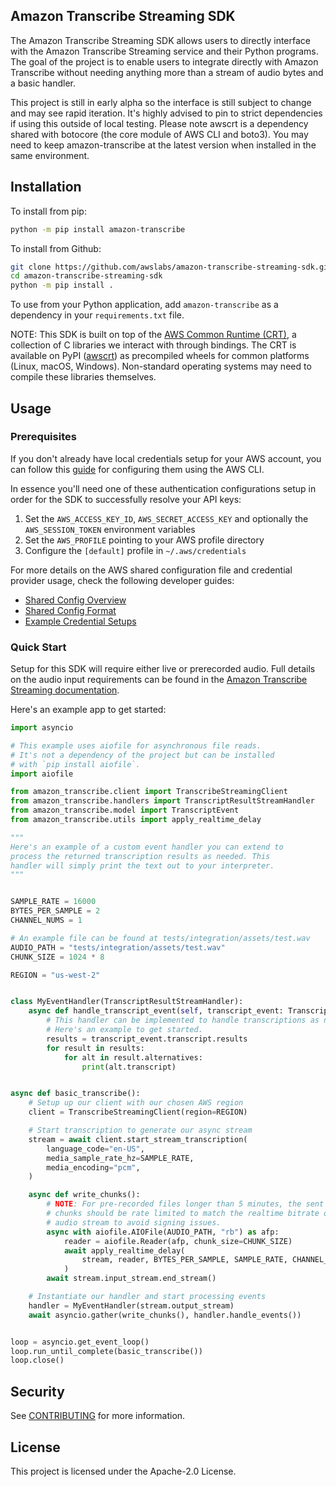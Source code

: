 ## Amazon Transcribe Streaming SDK

The Amazon Transcribe Streaming SDK allows users to directly interface with
the Amazon Transcribe Streaming service and their Python programs. The goal of
the project is to enable users to integrate directly with Amazon Transcribe
without needing anything more than a stream of audio bytes and a basic handler.

This project is still in early alpha so the interface is still subject to change
and may see rapid iteration. It's highly advised to pin to strict dependencies
if using this outside of local testing. Please note awscrt is a dependency shared
with botocore (the core module of AWS CLI and boto3). You may need to keep
amazon-transcribe at the latest version when installed in the same environment.


## Installation

To install from pip:
````bash
python -m pip install amazon-transcribe
````

To install from Github:
````bash
git clone https://github.com/awslabs/amazon-transcribe-streaming-sdk.git
cd amazon-transcribe-streaming-sdk
python -m pip install .
````

To use from your Python application, add `amazon-transcribe` as a dependency in your `requirements.txt` file.

NOTE: This SDK is built on top of the
[AWS Common Runtime (CRT)](https://github.com/awslabs/aws-crt-python), a collection of
C libraries we interact with through bindings. The CRT is available on PyPI
([awscrt](https://pypi.org/project/awscrt/)) as precompiled wheels for common platforms
(Linux, macOS, Windows). Non-standard operating systems may need to compile these
libraries themselves.

## Usage

### Prerequisites
If you don't already have local credentials setup for your AWS account, you can follow
this [guide](https://docs.aws.amazon.com/cli/latest/userguide/cli-configure-files.html)
for configuring them using the AWS CLI.

In essence you'll need one of these authentication configurations setup in order for
the SDK to successfully resolve your API keys:

1. Set the `AWS_ACCESS_KEY_ID`, `AWS_SECRET_ACCESS_KEY` and optionally the
`AWS_SESSION_TOKEN` environment variables
2. Set the `AWS_PROFILE` pointing to your AWS profile directory
3. Configure the `[default]` profile in `~/.aws/credentials`

For more details on the AWS shared configuration file and credential provider
usage, check the following developer guides:

* [Shared Config Overview](https://docs.aws.amazon.com/sdkref/latest/guide/creds-config-files.html)
* [Shared Config Format](https://docs.aws.amazon.com/sdkref/latest/guide/file-format.html)
* [Example Credential Setups](https://docs.aws.amazon.com/sdkref/latest/guide/usage-examples.html)

### Quick Start
Setup for this SDK will require either live or prerecorded audio. Full details
on the audio input requirements can be found in the [Amazon Transcribe Streaming
documentation](https://docs.aws.amazon.com/transcribe/latest/dg/streaming.html).


Here's an example app to get started:
```python
import asyncio

# This example uses aiofile for asynchronous file reads.
# It's not a dependency of the project but can be installed
# with `pip install aiofile`.
import aiofile

from amazon_transcribe.client import TranscribeStreamingClient
from amazon_transcribe.handlers import TranscriptResultStreamHandler
from amazon_transcribe.model import TranscriptEvent
from amazon_transcribe.utils import apply_realtime_delay

"""
Here's an example of a custom event handler you can extend to
process the returned transcription results as needed. This
handler will simply print the text out to your interpreter.
"""


SAMPLE_RATE = 16000
BYTES_PER_SAMPLE = 2
CHANNEL_NUMS = 1

# An example file can be found at tests/integration/assets/test.wav
AUDIO_PATH = "tests/integration/assets/test.wav"
CHUNK_SIZE = 1024 * 8

REGION = "us-west-2"


class MyEventHandler(TranscriptResultStreamHandler):
    async def handle_transcript_event(self, transcript_event: TranscriptEvent):
        # This handler can be implemented to handle transcriptions as needed.
        # Here's an example to get started.
        results = transcript_event.transcript.results
        for result in results:
            for alt in result.alternatives:
                print(alt.transcript)


async def basic_transcribe():
    # Setup up our client with our chosen AWS region
    client = TranscribeStreamingClient(region=REGION)

    # Start transcription to generate our async stream
    stream = await client.start_stream_transcription(
        language_code="en-US",
        media_sample_rate_hz=SAMPLE_RATE,
        media_encoding="pcm",
    )

    async def write_chunks():
        # NOTE: For pre-recorded files longer than 5 minutes, the sent audio
        # chunks should be rate limited to match the realtime bitrate of the
        # audio stream to avoid signing issues.
        async with aiofile.AIOFile(AUDIO_PATH, "rb") as afp:
            reader = aiofile.Reader(afp, chunk_size=CHUNK_SIZE)
            await apply_realtime_delay(
                stream, reader, BYTES_PER_SAMPLE, SAMPLE_RATE, CHANNEL_NUMS
            )
        await stream.input_stream.end_stream()

    # Instantiate our handler and start processing events
    handler = MyEventHandler(stream.output_stream)
    await asyncio.gather(write_chunks(), handler.handle_events())


loop = asyncio.get_event_loop()
loop.run_until_complete(basic_transcribe())
loop.close()
```

## Security

See [CONTRIBUTING](CONTRIBUTING.md#security-issue-notifications) for more information.

## License

This project is licensed under the Apache-2.0 License.

